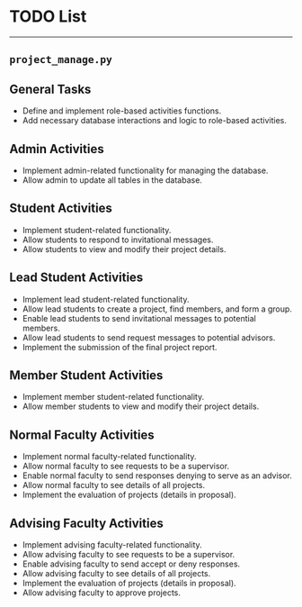 # TODO List

---

## `project_manage.py`

## General Tasks
- Define and implement role-based activities functions. 
- Add necessary database interactions and logic to role-based activities.

## Admin Activities
- Implement admin-related functionality for managing the database.
- Allow admin to update all tables in the database.

## Student Activities
- Implement student-related functionality.
- Allow students to respond to invitational messages.
- Allow students to view and modify their project details.

## Lead Student Activities
- Implement lead student-related functionality.
- Allow lead students to create a project, find members, and form a group. 
- Enable lead students to send invitational messages to potential members.
- Allow lead students to send request messages to potential advisors.
- Implement the submission of the final project report.

## Member Student Activities
- Implement member student-related functionality.
- Allow member students to view and modify their project details.

## Normal Faculty Activities
- Implement normal faculty-related functionality.
- Allow normal faculty to see requests to be a supervisor.
- Enable normal faculty to send responses denying to serve as an advisor.
- Allow normal faculty to see details of all projects.
- Implement the evaluation of projects (details in proposal).

## Advising Faculty Activities
- Implement advising faculty-related functionality.
- Allow advising faculty to see requests to be a supervisor.
- Enable advising faculty to send accept or deny responses.
- Allow advising faculty to see details of all projects.
- Implement the evaluation of projects (details in proposal).
- Allow advising faculty to approve projects.
